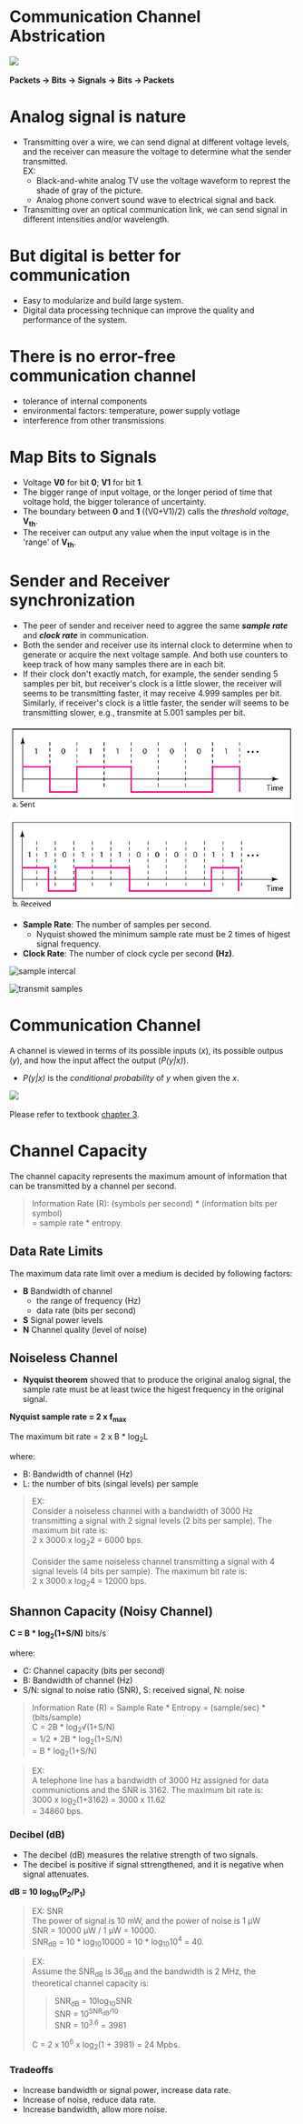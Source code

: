 # Communication Channel Abstrication
![](/fig/digi-comm-2.png)

__Packets -> Bits -> Signals -> Bits -> Packets__

# Analog signal is nature
- Transmitting over a wire, we can send dignal at different voltage levels, and the receiver can measure the voltage to determine what the sender transmitted. <br> EX:
    - Black-and-white analog TV use the voltage waveform to represt the shade of gray of the picture.
    - Analog phone convert sound wave to electrical signal and back.
- Transmitting over an optical communication link, we can send signal in different intensities and/or wavelength.

# But digital is better for communication
- Easy to modularize and build large system.
- Digital data processing technique can improve the quality and performance of the system.

# There is no error-free communication channel
- tolerance of internal components
- environmental factors: temperature, power supply votlage
- interference from other transmissions

# Map Bits to Signals
- Voltage __V0__ for bit __0__; __V1__ for bit __1__.
- The bigger range of input voltage, or the longer period of time that voltage hold, the bigger tolerance of uncertainty.
- The boundary between __0__ and __1__ ((V0+V1)/2) calls the _threshold voltage_, __V<sub>th</sub>__.
- The receiver can output any value when the input voltage is in the 'range' of __V<sub>th</sub>__.

# Sender and Receiver synchronization
- The peer of sender and receiver need to aggree the same ___sample rate___ and ___clock rate___ in communication.
- Both the sender and receiver use its internal clock to determine when to generate or acquire the next voltage sample. And both use counters to keep track of how many samples there are in each bit. <br>
- If their clock don't exactly match, for example, the sender sending 5 samples per bit, but receiver's clock is a little slower, the receiver will seems to be transmitting faster, it may receive 4.999 samples per bit. Similarly, if receiver's clock is a little faster, the sender will seems to be transmitting slower, e.g., transmite at 5.001 samples per bit.

![](fig/time-sync.png)

- __Sample Rate__: The number of samples per second.
    - Nyquist showed the minimum sample rate must be 2 times of higest signal frequency.
- __Clock Rate__: The number of clock cycle per second __(Hz)__.
   
![sample intercal](fig/sample-interval.png)

![transmit samples](fig/transmit-samples.png)

# Communication Channel
A channel is viewed in terms of its possible inputs (_x_), its possible outpus (_y_), and how the input affect the output (_P(y|x)_).
- _P(y|x)_ is the _conditional probability_ of _y_ when given the _x_.

![](fig/DMChannel.png)

Please refer to textbook [chapter 3](https://github.com/cnchenpu/data-comm/blob/master/ppt/Ch3-Forouzan.ppt).

# Channel Capacity
The channel capacity represents the maximum amount of information that can be transmitted by a channel per second.
> Information Rate (R): (symbols per second) * (information bits per symbol) <br>
> = sample rate * entropy.

## Data Rate Limits
The maximum data rate limit over a medium is decided by following factors:
- __B__ Bandwidth of channel 
    - the range of frequency (Hz)
    - data rate (bits per second)
- __S__ Signal power levels 
- __N__ Channel quality (level of noise)

## Noiseless Channel
- __Nyquist theorem__ showed that to produce the original analog signal, the sample rate must be at least twice the higest frequency in the original signal.

__Nyquist sample rate = 2 x f<sub>max</sub>__

The maximum bit rate = 2 x B * log<sub>2</sub>L

where:
- B: Bandwidth of channel (Hz)
- L: the number of bits (singal levels) per sample

> EX: <br>
> Consider a noiseless channel with a bandwidth of 3000 Hz transmitting a signal with 2 signal levels (2 bits per sample). The maximum bit rate is: <br>
> 2 x 3000 x log<sub>2</sub>2 = 6000 bps. <br>
> <br>
> Consider the same noiseless channel transmitting a signal with 4 signal levels (4 bits per sample). The maximum bit rate is: <br>
> 2 x 3000 x log<sub>2</sub>4 = 12000 bps. <br>

## Shannon Capacity (Noisy Channel)
__C = B * log<sub>2</sub>(1+S/N)__ bits/s

where:
- C: Channel capacity (bits per second)
- B: Bandwidth of channel (Hz)
- S/N: signal to noise ratio (SNR), S: received signal, N: noise

> Information Rate (R) = Sample Rate * Entropy = (sample/sec) * (bits/sample) <br>
> C = 2B * log<sub>2</sub>&radic;(1+S/N) <br>
> = 1/2 * 2B * log<sub>2</sub>(1+S/N) <br>
> = B * log<sub>2</sub>(1+S/N)

> EX: <br>
> A telephone line has a bandwidth of 3000 Hz assigned for data communictions and the SNR is 3162. The maximum bit rate is: <br>
> 3000 x log<sub>2</sub>(1+3162) = 3000 x 11.62 <br>
> = 34860 bps.

### Decibel (dB)
- The decibel (dB) measures the relative strength of two signals.
- The decibel is positive if signal sttrengthened, and it is negative when signal attenuates.

__dB = 10 log<sub>10</sub>(P<sub>2</sub>/P<sub>1</sub>)__

> EX: SNR <br>
> The power of signal is 10 mW, and the power of noise is 1 &mu;W <br>
> SNR = 10000 &mu;W / 1 &mu;W = 10000. <br>
> SNR<sub>dB</sub> = 10 * log<sub>10</sub>10000 = 10 * log<sub>10</sub>10<sup>4</sup> = 40. <br>

> EX: <br>
> Assume the SNR<sub>dB</sub> is 36<sub>dB</sub> and the bandwidth is 2 MHz, the theoretical channel capacity is: <br>
>> SNR<sub>dB</sub> = 10log<sub>10</sub>SNR <br>
>> SNR = 10<sup>SNR<sub>dB</sub>/10</sup> <br>
>> SNR = 10<sup>3.6</sup> = 3981 <br>
>
> C = 2 x 10<sup>6</sup> x log<sub>2</sub>(1 + 3981) = 24 Mpbs.

### Tradeoffs
- Increase bandwidth or signal power, increase data rate.
- Increase of noise, reduce data rate.
- Increase bandwidth, allow more noise.
